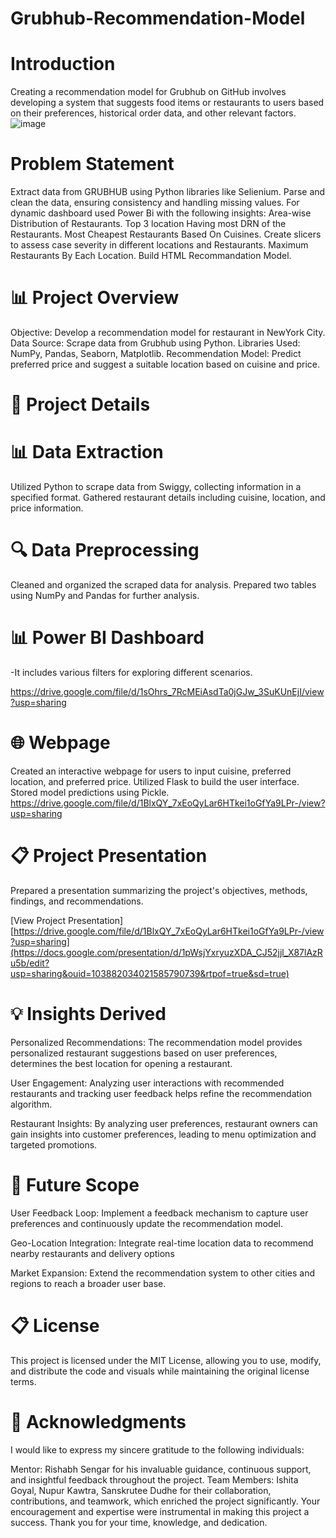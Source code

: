 # Grubhub-Recommendation-Model
# Introduction
Creating a recommendation model for Grubhub on GitHub involves developing a system that suggests food items or restaurants to users based on their preferences, historical order data, and other relevant factors.
![image](https://github.com/Nupur-23/Grubhub-Recommendation-Model/assets/108872972/07dc689f-f466-4a5e-9d6d-d60ffead5fb6)

# Problem Statement
Extract data from GRUBHUB using Python libraries like Selienium.
Parse and clean the data, ensuring consistency and handling missing values.
For dynamic dashboard used Power Bi with the following insights:
Area-wise  Distribution of Restaurants.
Top 3 location Having most DRN of the Restaurants.
Most Cheapest Restaurants Based On Cuisines.
Create slicers to assess case severity in different locations and Restaurants.
Maximum Restaurants By Each Location.
Build HTML Recommandation Model.
# 📊 Project Overview
Objective: Develop a recommendation model for restaurant in NewYork City.
Data Source: Scrape data from Grubhub using Python.
Libraries Used: NumPy, Pandas, Seaborn, Matplotlib.
Recommendation Model: Predict preferred price and suggest a suitable location based on cuisine and price.

# 📌 Project Details
# 📊 Data Extraction
Utilized Python to scrape data from Swiggy, collecting information in a specified format.
Gathered restaurant details including cuisine, location, and price information.
# 🔍 Data Preprocessing
Cleaned and organized the scraped data for analysis.
Prepared two tables using NumPy and Pandas for further analysis.

# 📊 Power BI Dashboard
-It includes various filters for exploring different scenarios.

https://drive.google.com/file/d/1sOhrs_7RcMEiAsdTa0jGJw_3SuKUnEjI/view?usp=sharing

# 🌐 Webpage
Created an interactive webpage for users to input cuisine, preferred location, and preferred price.
Utilized Flask to build the user interface.
Stored model predictions using Pickle.
https://drive.google.com/file/d/1BlxQY_7xEoQyLar6HTkei1oGfYa9LPr-/view?usp=sharing

# 📋 Project Presentation
Prepared a presentation summarizing the project's objectives, methods, findings, and recommendations.

[View Project Presentation]
[https://drive.google.com/file/d/1BlxQY_7xEoQyLar6HTkei1oGfYa9LPr-/view?usp=sharing](https://docs.google.com/presentation/d/1pWsjYxryuzXDA_CJ52jjl_X87lAzRu5b/edit?usp=sharing&ouid=103882034021585790739&rtpof=true&sd=true)

# 💡 Insights Derived
Personalized Recommendations: The recommendation model provides personalized restaurant suggestions based on user preferences, determines the best location for opening a restaurant.

User Engagement: Analyzing user interactions with recommended restaurants and tracking user feedback helps refine the recommendation algorithm.

Restaurant Insights: By analyzing user preferences, restaurant owners can gain insights into customer preferences, leading to menu optimization and targeted promotions.


# 🚀 Future Scope
User Feedback Loop: Implement a feedback mechanism to capture user preferences and continuously update the recommendation model.

Geo-Location Integration: Integrate real-time location data to recommend nearby restaurants and delivery options

Market Expansion: Extend the recommendation system to other cities and regions to reach a broader user base.


# 📋 License
This project is licensed under the MIT License, allowing you to use, modify, and distribute the code and visuals while maintaining the original license terms.


# 🙏 Acknowledgments
I would like to express my sincere gratitude to the following individuals:

Mentor: Rishabh Sengar for his invaluable guidance, continuous support, and insightful feedback throughout the project.
Team Members: Ishita Goyal, Nupur Kawtra, Sanskrutee Dudhe for their collaboration, contributions, and teamwork, which enriched the project significantly.
Your encouragement and expertise were instrumental in making this project a success. Thank you for your time, knowledge, and dedication.
